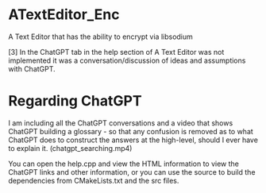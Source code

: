 # ATextEditor_Enc
A Text Editor that has the ability to encrypt via libsodium

[3] In the ChatGPT tab in the help section of A Text Editor was not implemented it was a conversation/discussion of ideas and assumptions with ChatGPT.

# Regarding ChatGPT
I am including all the ChatGPT conversations and a video that shows ChatGPT building a glossary - so that any confusion is removed as to what ChatGPT does to construct the answers at the high-level, should I ever have to explain it. (chatgpt_searching.mp4)

You can open the help.cpp and view the HTML information to view the ChatGPT links and other information, or you can use the source to build the dependencies from CMakeLists.txt and the src files.


